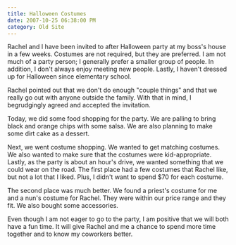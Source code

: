 ```yaml
---
title: Halloween Costumes
date: 2007-10-25 06:38:00 PM
category: Old Site
---
```


Rachel and I have been invited to after Halloween party at my boss's house in a few weeks. Costumes are not required, but they are preferred. I am not much of a party person; I generally prefer a smaller group of people. In addition, I don't always enjoy meeting new people. Lastly, I haven't dressed up for Halloween since elementary school.

Rachel pointed out that we don't do enough "couple things" and that we really go out with anyone outside the family. With that in mind, I begrudgingly agreed and accepted the invitation.

Today, we did some food shopping for the party. We are palling to bring black and orange chips with some salsa. We are also planning to make some dirt cake as a dessert.

Next, we went costume shopping. We wanted to get matching costumes. We also wanted to make sure that the costumes were kid-appropriate. Lastly, as the party is about an hour's drive, we wanted something that we could wear on the road. The first place had a few costumes that Rachel like, but not a lot that I liked. Plus, I didn't want to spend $70 for each costume.

The second place was much better. We found a priest's costume for me and a nun's costume for Rachel. They were within our price range and they fit. We also bought some accessories.

Even though I am not eager to go to the party, I am positive that we will both have a fun time. It will give Rachel and me a chance to spend more time together and to know my coworkers better.
